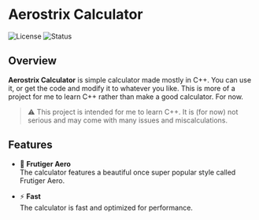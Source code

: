 # Aerostrix Calculator

![License](https://img.shields.io/badge/License-MIT-blue.svg)
![Status](https://img.shields.io/badge/Status-In_Development-orange)

## Overview

**Aerostrix Calculator** is simple calculator made mostly in C++. You can use it, or get the code and modify it to whatever you like. This is more of a project for me to learn C++ rather than make a good calculator. For now.

> ⚠️ This project is intended for me to learn C++. It is (for now) not serious and may come with many issues and miscalculations.

## Features

- 🌿 **Frutiger Aero**  
  The calculator features a beautiful once super popular style called Frutiger Aero.

- ⚡ **Fast**  
  The calculator is fast and optimized for performance.
